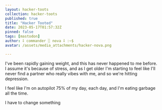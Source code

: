 ```yaml
---
layout: hacker-toots
collection: hacker-toots
published: true
title: "Hacker Tooted"
date: 2023-05-17T01:57:32Z
pinned: false
tags: [mastodon]
author: ⸸ commander ░ nova ⸸ :~$
avatar: /assets/media_attachments/hacker-nova.png

---
```


<p>I&#39;ve been rapidly gaining weight, and this has never happened to me before. I assume it&#39;s because of stress, and as I get older I&#39;m starting to feel like I&#39;ll never find a partner who really vibes with me, and so we&#39;re hitting depression. </p><p>I feel like I&#39;m on autopilot 75% of my day, each day, and I&#39;m eating garbage all the time.</p><p>I have to change something</p>


